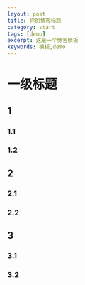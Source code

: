 ```yaml
---
layout: post
title: 你的博客标题
category: start
tags: [demo]
excerpt: 这是一个博客模板
keywords: 模板,demo
---
```


# 一级标题

## 1
### 1.1
### 1.2
## 2
### 2.1
### 2.2
## 3
### 3.1
### 3.2


